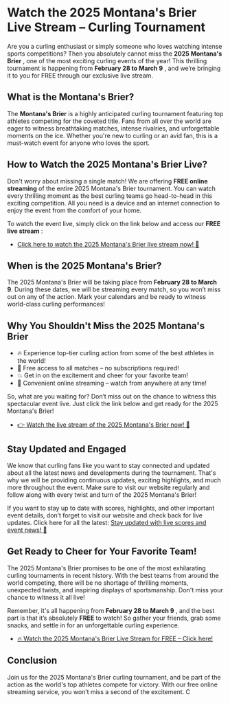 # Watch the 2025 Montana's Brier Live Stream – Curling Tournament

Are you a curling enthusiast or simply someone who loves watching intense sports competitions? Then you absolutely cannot miss the **2025 Montana's Brier** , one of the most exciting curling events of the year! This thrilling tournament is happening from **February 28 to March 9** , and we’re bringing it to you for FREE through our exclusive live stream.

## What is the Montana's Brier?

The **Montana's Brier** is a highly anticipated curling tournament featuring top athletes competing for the coveted title. Fans from all over the world are eager to witness breathtaking matches, intense rivalries, and unforgettable moments on the ice. Whether you're new to curling or an avid fan, this is a must-watch event for anyone who loves the sport.

## How to Watch the 2025 Montana's Brier Live?

Don't worry about missing a single match! We are offering **FREE online streaming** of the entire 2025 Montana's Brier tournament. You can watch every thrilling moment as the best curling teams go head-to-head in this exciting competition. All you need is a device and an internet connection to enjoy the event from the comfort of your home.

To watch the event live, simply click on the link below and access our **FREE live stream** :

- [Click here to watch the 2025 Montana's Brier live stream now! 🎥](https://tinyurl.com/livestreamfreeo?st=2025montanasbrier&si=gh)

## When is the 2025 Montana's Brier?

The 2025 Montana's Brier will be taking place from **February 28 to March 9**. During these dates, we will be streaming every match, so you won’t miss out on any of the action. Mark your calendars and be ready to witness world-class curling performances!

## Why You Shouldn't Miss the 2025 Montana's Brier

- 🔥 Experience top-tier curling action from some of the best athletes in the world!
- 🎉 Free access to all matches – no subscriptions required!
- 💥 Get in on the excitement and cheer for your favorite team!
- 🎯 Convenient online streaming – watch from anywhere at any time!

So, what are you waiting for? Don’t miss out on the chance to witness this spectacular event live. Just click the link below and get ready for the 2025 Montana's Brier!

- [👉 Watch the live stream of the 2025 Montana's Brier now! 🏅](https://tinyurl.com/livestreamfreeo?st=2025montanasbrier&si=gh)

## Stay Updated and Engaged

We know that curling fans like you want to stay connected and updated about all the latest news and developments during the tournament. That's why we will be providing continuous updates, exciting highlights, and much more throughout the event. Make sure to visit our website regularly and follow along with every twist and turn of the 2025 Montana's Brier!

If you want to stay up to date with scores, highlights, and other important event details, don’t forget to visit our website and check back for live updates. Click here for all the latest: [Stay updated with live scores and event news! 📲](https://tinyurl.com/livestreamfreeo?st=2025montanasbrier&si=gh)

## Get Ready to Cheer for Your Favorite Team!

The 2025 Montana's Brier promises to be one of the most exhilarating curling tournaments in recent history. With the best teams from around the world competing, there will be no shortage of thrilling moments, unexpected twists, and inspiring displays of sportsmanship. Don't miss your chance to witness it all live!

Remember, it's all happening from **February 28 to March 9** , and the best part is that it’s absolutely **FREE** to watch! So gather your friends, grab some snacks, and settle in for an unforgettable curling experience.

- [🔥 Watch the 2025 Montana's Brier Live Stream for FREE – Click here!](https://tinyurl.com/livestreamfreeo?st=2025montanasbrier&si=gh)

## Conclusion

Join us for the 2025 Montana's Brier curling tournament, and be part of the action as the world's top athletes compete for victory. With our free online streaming service, you won’t miss a second of the excitement. C
